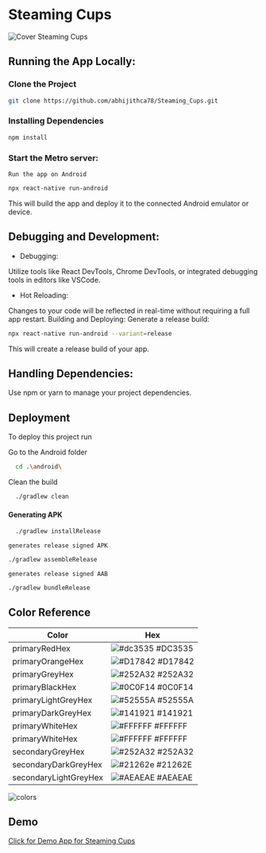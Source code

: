 # Steaming Cups


![Cover Steaming Cups](https://github.com/abhijithca78/Steaming_Cups/assets/83497961/893293e7-d1b3-498f-b075-e75e5b8cfb56)

## Running the App Locally:

### Clone the Project
```bash
git clone https://github.com/abhijithca78/Steaming_Cups.git
```

### Installing Dependencies
```bash
npm install
```

### Start the Metro server:

`Run the app on Android`

``` bash
npx react-native run-android
```

This will build the app and deploy it to the connected Android emulator or device.


## Debugging and Development:
- Debugging:

Utilize tools like React DevTools, Chrome DevTools, or integrated debugging tools in editors like VSCode.

- Hot Reloading:

Changes to your code will be reflected in real-time without requiring a full app restart.
Building and Deploying:
Generate a release build:

```bash
npx react-native run-android --variant=release
```
This will create a release build of your app.

## Handling Dependencies:

Use npm or yarn to manage your project dependencies.


## Deployment

To deploy this project run

Go to the Android folder
```bash
  cd .\android\
```
Clean the build
```bash
  ./gradlew clean
```
#### Generating APK
```bash
  ./gradlew installRelease
```
`generates release signed APK`
```bash
./gradlew assembleRelease
```

`generates release signed AAB`
```bash
./gradlew bundleRelease
```

## Color Reference

| Color             | Hex                                                                |
| ----------------- | ------------------------------------------------------------------ |
| primaryRedHex | ![#dc3535](https://github.com/abhijithca78/Steaming_Cups/assets/83497961/0880ad55-027f-4ead-8884-2d812c769282) #DC3535 |
| primaryOrangeHex | ![#D17842](https://github.com/abhijithca78/Steaming_Cups/assets/83497961/8a15d8f5-4d31-4bdf-8e89-7a97ec83fca0) #D17842 |
| primaryGreyHex | ![#252A32](https://github.com/abhijithca78/Steaming_Cups/assets/83497961/0160094c-38e5-4883-ae68-be73ac62a4e5) #252A32 |
| primaryBlackHex | ![#0C0F14](https://github.com/abhijithca78/Steaming_Cups/assets/83497961/278832a9-68e1-466a-a2de-f611a66178b8) #0C0F14 |
| primaryLightGreyHex | ![#52555A](https://github.com/abhijithca78/Steaming_Cups/assets/83497961/d5bc1d1a-2daf-479d-9fcc-e472b9ff35cb) #52555A |
| primaryDarkGreyHex | ![#141921](https://github.com/abhijithca78/Steaming_Cups/assets/83497961/eb517894-fd07-4144-b5ea-9cd6d220301a) #141921 |
| primaryWhiteHex | ![#FFFFFF](https://github.com/abhijithca78/Steaming_Cups/assets/83497961/f9569350-08d1-4646-9ba2-d7edebc6c976) #FFFFFF |
| primaryWhiteHex | ![#FFFFFF](https://github.com/abhijithca78/Steaming_Cups/assets/83497961/f9569350-08d1-4646-9ba2-d7edebc6c976) #FFFFFF |
| secondaryGreyHex | ![#252A32](https://github.com/abhijithca78/Steaming_Cups/assets/83497961/0160094c-38e5-4883-ae68-be73ac62a4e5) #252A32 |
| secondaryDarkGreyHex | ![#21262e](https://github.com/abhijithca78/Steaming_Cups/assets/83497961/d6136c2e-c892-421f-bb90-6b5c95ef03db) #21262E |
| secondaryLightGreyHex | ![#AEAEAE](https://github.com/abhijithca78/Steaming_Cups/assets/83497961/41d974f2-d250-4807-9489-5bfd9a5c4fb9) #AEAEAE |




![colors](https://github.com/abhijithca78/Steaming_Cups/assets/83497961/56759990-68f0-4384-8d4d-c261d2a70777)

## Demo

[Click for Demo App for Steaming Cups](https://www.figma.com/proto/RyVLhDKrymZhThABrSgzIK/Coffee-Shop-App-UI?type=design&node-id=52-2396&t=Lt5NlPeU7UB7xawr-1&scaling=scale-down&page-id=0%3A1&mode=design)


